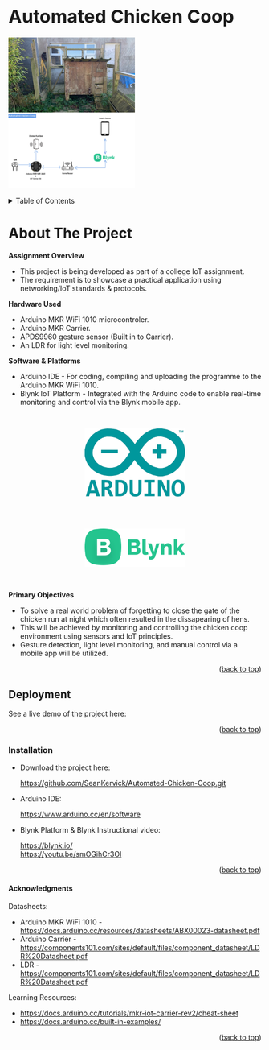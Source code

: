 <p align="center">
  <h1 style="font-size: 36px; margin-bottom: 20px;">Automated Chicken Coop</h1>
  <img src="/images/coop.png" alt="Coop Image" width="50%" style="display: inline-block; "/>
  <img src="/graphic.png" alt="Graphic" width="50%" style="display: inline-block; "/>
</p>



<!-- TABLE OF CONTENTS -->
<details>
  <summary>Table of Contents</summary>
  <ol>
    <li><a href="#about-the-project">About The Project</a></li>
    <li><a href="#deployment">Deployment</a></li>
    <li><a href="#installation">Installation</a></li>
    <li><a href="#acknowledgments">Acknowledgments</a></li>
  </ol>
</details>

<!-- ABOUT THE PROJECT -->
# About The Project

**Assignment Overview**
* This project is being developed as part of a college IoT assignment.
* The requirement is to showcase a practical application using networking/IoT standards & protocols.

**Hardware Used**
* Arduino MKR WiFi 1010 microcontroler.
* Arduino MKR Carrier.
* APDS9960 gesture sensor (Built in to Carrier).
* An LDR for light level monitoring.

**Software & Platforms**
* Arduino IDE - For coding, compiling and uploading the programme to the Arduino MKR WiFi 1010.
* Blynk IoT Platform - Integrated with the Arduino code to enable real-time monitoring and control via the Blynk mobile app.

<p align="center">
<img src="/images/arduino-logo.png" alt="arduino" width="200" style="margin: 30px;"/>    <img src="/images/blynk-logo.png" alt="blynk" width="200" style="margin: 30px;"/>
</p>

**Primary Objectives**
* To solve a real world problem of forgetting to close the gate of the chicken run at night which often resulted in the dissapearing of hens.
* This will be achieved by monitoring and controlling the chicken coop environment using sensors and IoT principles.
* Gesture detection, light level monitoring, and manual control via a mobile app will be utilized.

<p align="right">(<a href="#readme-top">back to top</a>)</p>


<!-- Deployment -->
## Deployment

See a live demo of the project here:

<p align="right">(<a href="#readme-top">back to top</a>)</p>


### Installation

* Download the project here: 

   https://github.com/SeanKervick/Automated-Chicken-Coop.git

* Arduino IDE:

  https://www.arduino.cc/en/software

* Blynk Platform & Blynk Instructional video:

  https://blynk.io/ <br>
  https://youtu.be/smOGihCr3OI


<p align="right">(<a href="#readme-top">back to top</a>)</p>



<!-- ACKNOWLEDGMENTS -->
#### Acknowledgments

Datasheets:
* Arduino MKR WiFi 1010 - https://docs.arduino.cc/resources/datasheets/ABX00023-datasheet.pdf
* Arduino Carrier - https://components101.com/sites/default/files/component_datasheet/LDR%20Datasheet.pdf
* LDR - https://components101.com/sites/default/files/component_datasheet/LDR%20Datasheet.pdf

Learning Resources:
* https://docs.arduino.cc/tutorials/mkr-iot-carrier-rev2/cheat-sheet
* https://docs.arduino.cc/built-in-examples/

<p align="right">(<a href="#readme-top">back to top</a>)</p>